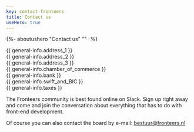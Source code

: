 ```yaml
---
key: contact-fronteers
title: Contact us
useHero: true
---
```

{%- aboutushero "Contact us" "" -%}
<br />

{{ general-info.address_1 }}<br />
{{ general-info.address_2 }}<br />
{{ general-info.address_3 }}<br />
{{ general-info.chamber_of_commerce }}<br />
{{ general-info.bank }}<br />
{{ general-info.swift_and_BIC }}<br />
{{ general-info.taxes }}<br />

The Fronteers community is best found online on Slack. Sign up right away and come and join the conversation about everything that has to do with front-end development.

Of course you can also contact the board by e-mail: [bestuur@fronteers.nl](mailto:bestuur@fronteers.nl)
